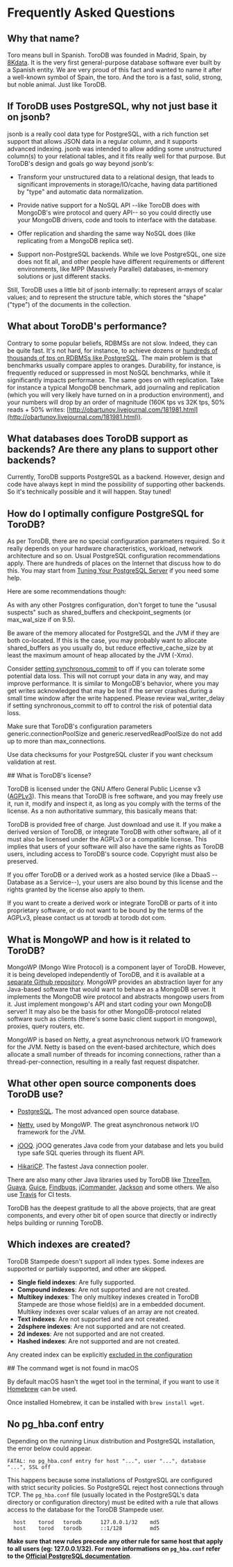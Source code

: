 <h1>Frequently Asked Questions</h1>

## Why that name?

Toro means bull in Spanish. ToroDB was founded in Madrid, Spain, by [8Kdata](https://8kdata.com/). It is the very first general-purpose database software ever built by a Spanish entity. We are very proud of this fact and wanted to name it after a well-known symbol of Spain, the toro. And the toro is a fast, solid, strong, but noble animal. Just like ToroDB.

## If ToroDB uses PostgreSQL, why not just base it on jsonb?

jsonb is a really cool data type for PostgreSQL, with a rich function set support that allows JSON data in a regular column, and it supports advanced indexing. jsonb was intended to allow adding some unstructured column(s) to your relational tables, and it fits really well for that purpose. But ToroDB's design and goals go way beyond jsonb's:

* Transform your unstructured data to a relational design, that leads to significant improvements in storage/IO/cache, having data partitioned by "type" and automatic data normalization.

* Provide native support for a NoSQL API --like ToroDB does with MongoDB's wire protocol and query API-- so you could directly use your MongoDB drivers, code and tools to interface with the database.

* Offer replication and sharding the same way NoSQL does (like replicating from a MongoDB replica set).

* Support non-PostgreSQL backends. While we love PostgreSQL, one size does not fit all, and other people have different requirements or different environments, like MPP (Massively Parallel) databases, in-memory solutions or just different stacks.

Still, ToroDB uses a little bit of jsonb internally: to represent arrays of scalar values; and to represent the structure table, which stores the "shape" ("type") of the documents in the collection.

## What about ToroDB's performance?

Contrary to some popular beliefs, RDBMSs are not slow. Indeed, they can be quite fast. It's not hard, for instance, to achieve dozens or [hundreds of thousands of tps on RDBMSs like PostgreSQL](http://obartunov.livejournal.com/181981.html). The main problem is that benchmarks usually compare apples to oranges. Durability, for instance, is frequently reduced or suppressed in most NoSQL benchmarks, while it significantly impacts performance. The same goes on with replication. Take for instance a typical MongoDB benchmark, add journaling and replication (which you will very likely have turned on in a production environment), and your numbers will drop by an order of magnitude (160K tps vs 32K tps, 50% reads + 50% writes: [http://obartunov.livejournal.com/181981.html](http://obartunov.livejournal.com/181981.html)).

## What databases does ToroDB support as backends? Are there any plans to support other backends?

Currently, ToroDB supports PostgreSQL as a backend. However, design and code have always kept in mind the possibility of supporting other backends. So it's technically possible and it will happen. Stay tuned!

## How do I optimally configure PostgreSQL for ToroDB?

As per ToroDB, there are no special configuration parameters required. So it really depends on your hardware characteristics, workload, network architecture and so on. Usual PostgreSQL configuration recommendations apply. There are hundreds of places on the Internet that discuss how to do this. You may start from [Tuning Your PostgreSQL Server](https://wiki.postgresql.org/wiki/Tuning_Your_PostgreSQL_Server) if you need some help.

Here are some recommendations though:

As with any other Postgres configuration, don't forget to tune the "ususal suspects" such as shared_buffers and checkpoint_segments (or max_wal_size if on 9.5).

Be aware of the memory allocated for PostgreSQL and the JVM if they are both co-located. If this is the case, you may probably want to allocate shared_buffers as you usually do, but reduce effective_cache_size by at least the maximum amount of heap allocated by the JVM (-Xmx).

Consider [setting synchronous_commit](http://www.postgresql.org/docs/9.4/static/runtime-config-wal.html) to off if you can tolerate some potential data loss. This will not corrupt your data in any way, and may improve performance. It is similar to MongoDB's behavior, where you may get writes acknowledged that may be lost if the server crashes during a small time window after the write happened. Please review wal_writer_delay if setting synchronous_commit to off to control the risk of potential data loss.

Make sure that ToroDB's configuration parameters generic.connectionPoolSize and generic.reservedReadPoolSize do not add up to more than max_connections.

Use data checksums for your PostgreSQL cluster if you want checksum validation at rest.

## What is ToroDB's license?

ToroDB is licensed under the GNU Affero General Public License v3 ([AGPLv3](https://www.gnu.org/licenses/agpl-3.0.html)). This means that ToroDB is free software, and you may freely use it, run it, modify and inspect it, as long as you comply with the terms of the license. As a non authoritative summary, this basically means that:

ToroDB is provided free of charge. Just download and use it.
If you make a derived version of ToroDB, or integrate ToroDB with other software, all of it must also be licensed under the AGPLv3 or a compatible license. This implies that users of your software will also have the same rights as ToroDB users, including access to ToroDB's source code. Copyright must also be preserved.

If you offer ToroDB or a derived work as a hosted service (like a DbaaS --Database as a Service--), your users are also bound by this license and the rights granted by the license also apply to them.

If you want to create a derived work or integrate ToroDB or parts of it into proprietary software, or do not want to be bound by the terms of the AGPLv3, please contact us at torodb at torodb dot com.

## What is MongoWP and how is it related to ToroDB?

MongoWP (Mongo Wire Protocol) is a component layer of ToroDB. However, it is being developed independently of ToroDB, and it is available at a [separate Github repository](https://github.com/8kdata/mongowp). MongoWP provides an abstraction layer for any Java-based software that would want to behave as a MongoDB server. It implements the MongoDB wire protocol and abstracts mongowp users from it. Just implement mongowp's API and start coding your own MongoDB server! It may also be the basis for other MongoDB-protocol related software such as clients (there's some basic client support in mongowp), proxies, query routers, etc.

MongoWP is based on Netty, a great asynchronous network I/O framework for the JVM. Netty is based on the event-based architecture, which does allocate a small number of threads for incoming connections, rather than a thread-per-connection, resulting in a really fast request dispatcher.

## What other open source components does ToroDB use?

* [PostgreSQL](http://www.postgresql.org/). The most advanced open source database.

* [Netty](http://netty.io/), used by MongoWP. The great asynchronous network I/O framework for the JVM.

* [jOOQ](http://www.jooq.org/). jOOQ generates Java code from your database and lets you build type safe SQL queries through its fluent API.

* [HikariCP](http://brettwooldridge.github.io/HikariCP/). The fastest Java connection pooler.

There are also many other Java libraries used by ToroDB like [ThreeTen](http://www.threeten.org/), [Guava](https://github.com/google/guava), [Guice](https://github.com/google/guice), [Findbugs](http://findbugs.sourceforge.net/), [jCommander](http://jcommander.org/), [Jackson](http://wiki.fasterxml.com/JacksonHome) and some others. We also use [Travis](https://travis-ci.org/) for CI tests.

ToroDB has the deepest gratitude to all the above projects, that are great components, and every other bit of open source that directly or indirectly helps building or running ToroDB.

## Which indexes are created?

ToroDB Stampede doesn't support all index types. Some indexes are supported or partialy supported, and other are skipped.

  * **Single field indexes**: Are fully supported.
  * **Compound indexes**: Are not supported and are not created.
  * **Multikey indexes**: The only multikey indexes created in ToroDB Stampede are those whose field(s) are in a embedded document. Multikey indexes over scalar values of an array are not created.
  * **Text indexes**: Are not supported and are not created.
  * **2dsphere indexes**: Are not supported and are not created.
  * **2d indexes**: Are not supported and are not created.
  * **Hashed indexes**: Are not supported and are not created.

Any created index can be explicitly [excluded in the configuration](installation/configuration.md#exclude-a-mongodb-index)

## The command wget is not found in macOS

By default macOS hasn't the wget tool in the terminal, if you want to use it [Homebrew](http://brew.sh) can be used.

Once installed Homebrew, it can be installed with `brew install wget`.

## No pg_hba.conf entry

Depending on the running Linux distribution and PostgreSQL installation, the error below could appear.

```
FATAL: no pg_hba.conf entry for host "...", user "...", database "...", SSL off
```

This happens because some installations of PostgreSQL are configured with strict security policies. So PostgreSQL reject host connections through TCP. The `pg_hba.conf` file (usually located in the PostgreSQL's data directory or configuration directory) must be edited with a rule that allows access to the database for the ToroDB Stampede user.

```
  host    torod   torodb      127.0.0.1/32    md5
  host    torod   torodb      ::1/128         md5
```

__Make sure that new rules precede any other rule for same host that apply to all users (eg: 127.0.0.1/32). For more informations on `pg_hba.conf` refer to the [Official PostgreSQL documentation](https://www.postgresql.org/docs/current/static/auth-pg-hba-conf.html)__.
